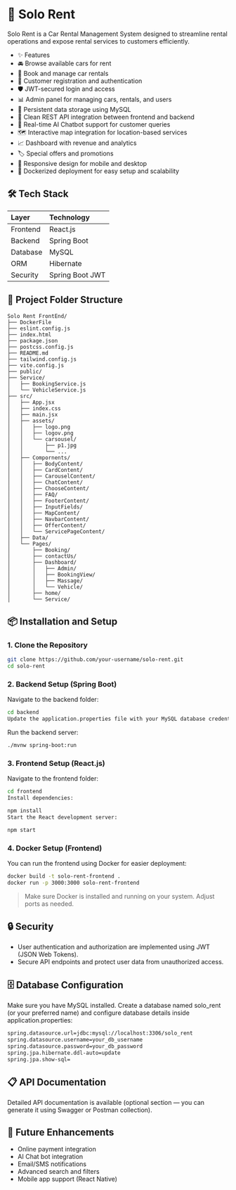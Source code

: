 # 🚗 Solo Rent

Solo Rent is a Car Rental Management System designed to streamline rental operations and expose rental services to customers efficiently.

- ✨ Features
- 🚘 Browse available cars for rent
- 📅 Book and manage car rentals
- 👤 Customer registration and authentication
- 🛡️ JWT-secured login and access
- 📊 Admin panel for managing cars, rentals, and users
- 📂 Persistent data storage using MySQL
- 🔗 Clean REST API integration between frontend and backend
- 💬 Real-time AI Chatbot support for customer queries
- 🗺️ Interactive map integration for location-based services
- 📈 Dashboard with revenue and analytics
- 🏷️ Special offers and promotions
- 📱 Responsive design for mobile and desktop
- 🐳 Dockerized deployment for easy setup and scalability

## 🛠️ Tech Stack
 Layer |Technology   
 :-------- |:------
Frontend | React.js
Backend | Spring Boot
Database | MySQL
ORM | Hibernate
Security | Spring Boot JWT

## 📁 Project Folder Structure
```
Solo Rent FrontEnd/
├── DockerFile
├── eslint.config.js
├── index.html
├── package.json
├── postcss.config.js
├── README.md
├── tailwind.config.js
├── vite.config.js
├── public/
├── Service/
│   ├── BookingService.js
│   └── VehicleService.js
├── src/
│   ├── App.jsx
│   ├── index.css
│   ├── main.jsx
│   ├── assets/
│   │   ├── logo.png
│   │   ├── logov.png
│   │   └── carsousel/
│   │       ├── p1.jpg
│   │       └── ...
│   ├── Compornents/
│   │   ├── BodyContent/
│   │   ├── CardContent/
│   │   ├── CarouselContent/
│   │   ├── ChatContent/
│   │   ├── ChooseContent/
│   │   ├── FAQ/
│   │   ├── FooterContent/
│   │   ├── InputFields/
│   │   ├── MapContent/
│   │   ├── NavbarContent/
│   │   ├── OfferContent/
│   │   └── ServicePageContent/
│   ├── Data/
│   └── Pages/
│       ├── Booking/
│       ├── contactUs/
│       ├── Dashboard/
│       │   ├── Admin/
│       │   ├── BookingView/
│       │   ├── Massage/
│       │   └── Vehicle/
│       ├── home/
│       └── Service/
```

## 📦 Installation and Setup
### 1. Clone the Repository
```bash
git clone https://github.com/your-username/solo-rent.git
cd solo-rent
```
### 2. Backend Setup (Spring Boot)
Navigate to the backend folder:

```bash
cd backend
Update the application.properties file with your MySQL database credentials.
```

Run the backend server:

```bash
./mvnw spring-boot:run
```
### 3. Frontend Setup (React.js)
Navigate to the frontend folder:

```bash
cd frontend
Install dependencies:
```

```bash
npm install
Start the React development server:
```

```bash
npm start
```
### 4. Docker Setup (Frontend)
You can run the frontend using Docker for easier deployment:

```bash
docker build -t solo-rent-frontend .
docker run -p 3000:3000 solo-rent-frontend
```

> Make sure Docker is installed and running on your system. Adjust ports as needed.

## 🔒 Security
- User authentication and authorization are implemented using JWT (JSON Web Tokens).
- Secure API endpoints and protect user data from unauthorized access.

## 🗄️ Database Configuration
Make sure you have MySQL installed.
Create a database named solo_rent (or your preferred name) and configure database details inside application.properties:

```bash
spring.datasource.url=jdbc:mysql://localhost:3306/solo_rent
spring.datasource.username=your_db_username
spring.datasource.password=your_db_password
spring.jpa.hibernate.ddl-auto=update
spring.jpa.show-sql=
```

## 📋 API Documentation
Detailed API documentation is available (optional section — you can generate it using Swagger or Postman collection).

## 🎯 Future Enhancements
- Online payment integration
- AI Chat bot integration
- Email/SMS notifications
- Advanced search and filters
- Mobile app support (React Native)



